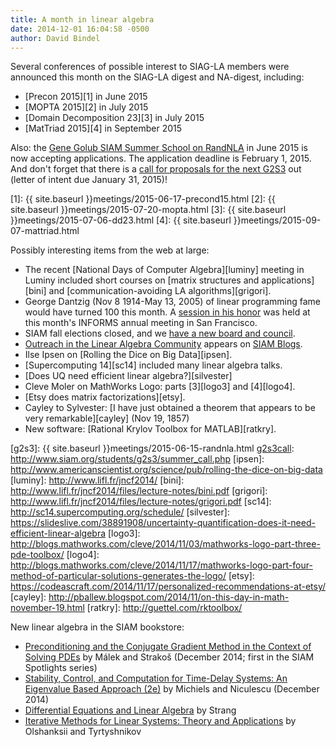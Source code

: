 ```yaml
---
title: A month in linear algebra
date: 2014-12-01 16:04:58 -0500
author: David Bindel
---
```


Several conferences of possible interest to SIAG-LA members were
announced this month on the SIAG-LA digest and NA-digest, including:

- [Precon 2015][1] in June 2015
- [MOPTA 2015][2] in July 2015
- [Domain Decomposition 23][3] in July 2015
- [MatTriad 2015][4] in September 2015

Also: the [Gene Golub SIAM Summer School on RandNLA][randnla] in June
2015 is now accepting applications.  The application deadline is
February 1, 2015.  And don't forget that there is a
[call for proposals for the next G2S3][g2s3call] out (letter of intent due
January 31, 2015)!

[1]: {{ site.baseurl }}meetings/2015-06-17-precond15.html
[2]: {{ site.baseurl }}meetings/2015-07-20-mopta.html
[3]: {{ site.baseurl }}meetings/2015-07-06-dd23.html
[4]: {{ site.baseurl }}meetings/2015-09-07-mattriad.html

[randnla]: http://www.cs.rpi.edu//~drinep/G2S3_RandNLA_2015/
[g2s3call]: http://www.siam.org/students/g2s3/summer_call.php

Possibly interesting items from the web at large:

- The recent [National Days of Computer Algebra][luminy] meeting
  in Luminy included short courses on
  [matrix structures and applications][bini]
  and [communication-avoiding LA algorithms][grigori].
- George Dantzig (Nov 8 1914-May 13, 2005) of linear programming fame 
  would have turned 100 this month.
  A [session in his honor][dantzig] was held at this month's
  INFORMS annual meeting in San Francisco.
- SIAM fall elections closed, and we [have a new board and council][siamnew].
- [Outreach in the Linear Algebra Community][siagla] appears
  on [SIAM Blogs][siamblogs].
- Ilse Ipsen on [Rolling the Dice on Big Data][ipsen].
- [Supercomputing 14][sc14] included many linear algebra talks.
- [Does UQ need efficient linear algebra?][silvester]
- Cleve Moler on MathWorks Logo: parts [3][logo3] and [4][logo4].
- [Etsy does matrix factorizations][etsy].
- Cayley to Sylvester:
  [I  have just obtained a theorem that appears to be very remarkable][cayley] (Nov
  19, 1857)
- New software: [Rational Krylov Toolbox for MATLAB][ratkry].

[dantzig]: http://meetings2.informs.org/wordpress/sanfrancisco2014/2014/11/09/happy-birthday-george-dantzig/
[siamnew]: http://connect.siam.org/siam-unwrapped-november-2014/#unique-identifier
[siagla]: http://blogs.siam.org/outreach-in-the-linear-algebra-community/
[siamblogs]: http://blogs.siam.org/
[g2s3]: {{ site.baseurl }}meetings/2015-06-15-randnla.html
[g2s3call]: http://www.siam.org/students/g2s3/summer_call.php
[ipsen]: http://www.americanscientist.org/science/pub/rolling-the-dice-on-big-data
[luminy]: http://www.lifl.fr/jncf2014/
[bini]: http://www.lifl.fr/jncf2014/files/lecture-notes/bini.pdf
[grigori]: http://www.lifl.fr/jncf2014/files/lecture-notes/grigori.pdf
[sc14]: http://sc14.supercomputing.org/schedule/
[silvester]: https://slideslive.com/38891908/uncertainty-quantification-does-it-need-efficient-linear-algebra
[logo3]: http://blogs.mathworks.com/cleve/2014/11/03/mathworks-logo-part-three-pde-toolbox/
[logo4]: http://blogs.mathworks.com/cleve/2014/11/17/mathworks-logo-part-four-method-of-particular-solutions-generates-the-logo/
[etsy]: https://codeascraft.com/2014/11/17/personalized-recommendations-at-etsy/
[cayley]: http://pballew.blogspot.com/2014/11/on-this-day-in-math-november-19.html
[ratkry]: http://guettel.com/rktoolbox/

New linear algebra in the SIAM bookstore:

- [Preconditioning and the Conjugate Gradient Method in the Context of Solving PDEs][malek-strakos]
  by M&aacute;lek and Strako&scaron;
  (December 2014; first in the SIAM Spotlights series) 
-
  [Stability, Control, and Computation for Time-Delay Systems: An Eigenvalue Based Approach (2e)][michiels-2e]
  by Michiels and Niculescu (December 2014)
- [Differential Equations and Linear Algebra][strang] by Strang
- [Iterative Methods for Linear Systems: Theory and Applications][olshanskii]
  by Olshanksii and Tyrtyshnikov
  
[malek-strakos]: http://bookstore.siam.org/sl01/
[michiels-2e]: http://bookstore.siam.org/dc27/
[strang]: http://bookstore.siam.org/wc13/
[olshanskii]: http://bookstore.siam.org/ot138/

